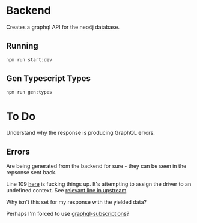 # Backend

Creates a graphql API for the neo4j database.

## Running

```sh
npm run start:dev
```

## Gen Typescript Types

```sh
npm run gen:types
```

# To Do

Understand why the response is producing GraphQL errors.

## Errors

Are being generated from the backend for sure - they can be seen in the repsonse sent back.

Line 109 [here](node_modules/@neo4j/graphql/dist/classes/Neo4jGraphQL.js) is fucking things up. It's attempting to assign the driver to an undefined context. See [relevant line in upstream](https://github.com/neo4j/graphql/blob/0e3d31c9a051764201ea44cbf4c4d449b13fbe72/packages/graphql/src/schema/resolvers/wrapper.ts#L48).

Why isn't this set for my response with the yielded data?

Perhaps I'm forced to use [graphql-subscriptions](https://github.com/apollographql/graphql-subscriptions)?
